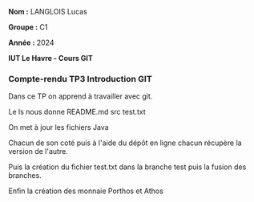 **Nom :** LANGLOIS Lucas

**Groupe :** C1

**Année :** 2024

**IUT Le Havre - Cours GIT**

### Compte-rendu TP3 Introduction GIT

Dans ce TP on apprend à travailler avec git.

Le ls nous donne README.md  src  test.txt

On met à jour les fichiers Java

Chacun de son coté puis à l'aide du dépôt en ligne chacun récupère la version de l'autre.

Puis la création du fichier test.txt dans la branche test puis la fusion des branches.

Enfin la création des monnaie Porthos et Athos
